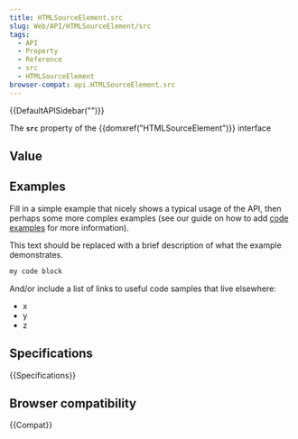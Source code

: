 ```yaml
---
title: HTMLSourceElement.src
slug: Web/API/HTMLSourceElement/src
tags:
  - API
  - Property
  - Reference
  - src
  - HTMLSourceElement
browser-compat: api.HTMLSourceElement.src
---
```

{{DefaultAPISidebar("")}}

The **`src`** property of the {{domxref("HTMLSourceElement")}} interface 

## Value



## Examples

Fill in a simple example that nicely shows a typical usage of the API, then perhaps some more complex examples (see our guide on how to add [code examples](/en-US/docs/MDN/Contribute/Structures/Code_examples) for more information).

This text should be replaced with a brief description of what the example demonstrates.

```js
my code block
```

And/or include a list of links to useful code samples that live elsewhere:

*   x
*   y
*   z

## Specifications

{{Specifications}}

## Browser compatibility

{{Compat}}


